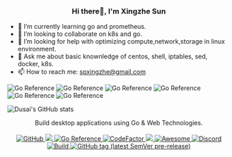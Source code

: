 <h3 align="center">Hi there👋, I'm Xingzhe Sun</h3>

- 🌱  I’m currently learning go and prometheus.
- 👯  I’m looking to collaborate on k8s and go.
- 🤔  I’m looking for help with optimizing compute,network,storage in linux environment.
- 💬  Ask me about basic knownledge of centos, shell, iptables, sed, docker, k8s.
- 📫  How to reach me: spxingzhe@gmail.com


![Go Reference](https://img.shields.io/badge/go-1.20-orange?style=plastic&logo=appveyor)
![Go Reference](https://img.shields.io/badge/shell--brightgrey?style=plastic&logo=appveyor)
![Go Reference](https://img.shields.io/badge/k8s-1.19.15-blue?style=plastic&logo=appveyor)
![Go Reference](https://img.shields.io/badge/docker--yellow?style=plastic&logo=appveyor)
![Go Reference](https://img.shields.io/badge/centos-7.6-green?style=plastic&logo=appveyor)
![Go Reference](https://img.shields.io/badge/iptables--red?style=plastic&logo=appveyor)


![Dusai's GitHub stats](https://github-readme-stats.vercel.app/api?username=ssxingzhe)



<p align="center">
  Build desktop applications using Go & Web Technologies.
  <br/>
  <br/>
  <a href="https://github.com/wailsapp/wails/blob/master/LICENSE">
    <img alt="GitHub" src="https://img.shields.io/github/license/wailsapp/wails"/>
  </a>
  <a href="https://goreportcard.com/report/github.com/wailsapp/wails">
    <img src="https://goreportcard.com/badge/github.com/wailsapp/wails" />
  </a>
  <a href="https://pkg.go.dev/github.com/wailsapp/wails">
    <img src="https://pkg.go.dev/badge/github.com/wailsapp/wails.svg" alt="Go Reference"/>
  </a>
  <a href="https://github.com/wailsapp/wails/issues">
    <img src="https://img.shields.io/badge/contributions-welcome-brightgreen.svg?style=flat" alt="CodeFactor" />
  </a>
  <a href="https://app.fossa.com/projects/git%2Bgithub.com%2Fwailsapp%2Fwails?ref=badge_shield" alt="FOSSA Status">
    <img src="https://app.fossa.com/api/projects/git%2Bgithub.com%2Fwailsapp%2Fwails.svg?type=shield" />
  </a>
  <a href="https://github.com/avelino/awesome-go" rel="nofollow">
    <img src="https://cdn.rawgit.com/sindresorhus/awesome/d7305f38d29fed78fa85652e3a63e154dd8e8829/media/badge.svg" alt="Awesome" />
  </a>
  <a href="https://discord.gg/BrRSWTaxVK">
    <img alt="Discord" src="https://dcbadge.vercel.app/api/server/BrRSWTaxVK?style=flat"/>
  </a>
  <br/>
  <a href="https://github.com/wailsapp/wails/actions/workflows/build-and-test.yml" rel="nofollow">
    <img src="https://img.shields.io/github/actions/workflow/status/wailsapp/wails/build-and-test.yml?branch=master&logo=Github" alt="Build" />
  </a>
  <a href="https://github.com/wailsapp/wails/tags" rel="nofollow">
    <img alt="GitHub tag (latest SemVer pre-release)" src="https://img.shields.io/github/v/tag/wailsapp/wails?include_prereleases&label=version"/>
  </a>
</p>
